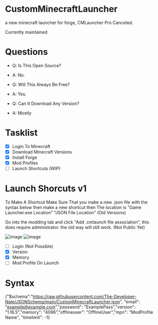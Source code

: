 # CustomMinecraftLauncher

a new minecraft launcher for forge, CMLauncher Pro Canceled.

Currently maintained

# Questions

 - Q: Is This Open Source?
 - A: No.

 - Q: Will This Always Be Free?
 - A: Yes.

 - Q: Can It Download Any Version?
 - A: Mostly

# Tasklist

- [x] Login To Minecraft
- [x] Download Minecraft Versions
- [x] Install Forge
- [x] Mod Profiles
- [ ] Launch Shortcuts (WIP)

# Launch Shorcuts v1

To Make A Shortcut Make Sure That you make a new .json file with the syntax below then make a new shortcut then The location is "Game Launcher.exe Location" "JSON File Location" (Old Versions)

Go into the modding tab and click "Add .cmlaunch file association", this does require administrator. the old way will still work. (Not Public Yet)


![image](https://user-images.githubusercontent.com/67196220/116825912-66cebe00-ab5f-11eb-8b1c-7fc96584f1b5.png)
![image](https://user-images.githubusercontent.com/67196220/116825997-de9ce880-ab5f-11eb-9e70-d47625dda087.png)


 - [ ] Login (Not Possible)
 - [x] Version
 - [x] Memory
 - [ ] Mod Profile On Launch

# Syntax 
{"$schema":"https://raw.githubusercontent.com/The-Developer-Nate/JSONSchema/main/CustomMinecraftLauncher.json", "email": "example@example.com","password": "ExamplePass","version": "1.16.5","memory": "4096","offlineuser": "OfflineUser","mpn": "ModProfile Name", "timelimit": -1}
